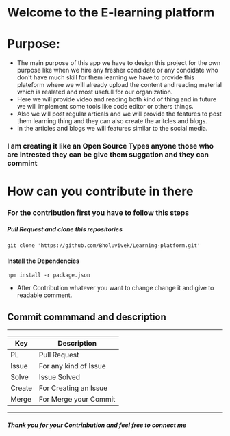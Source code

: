 # Welcome to the E-learning platform 
# Purpose:
- The main purpose of this app we have to design this project for the own purpose like when we hire any fresher condidate or any condidate who don't have much skill for them learning we have to provide this plateform where we will already upload the content and reading material which is realated and most usefull for our organization.
- Here we will provide video and reading both kind of thing and in future we will implement some tools like code editor or others things.
-  Also we will post regular articals and we will provide the features to post them learning thing and they can also create the aritcles and blogs.
-   In the articles and blogs we will features similar to the social media.

### I am creating it like an Open Source Types anyone those who are intrested they can be give them  suggation and they can commint

# How can you contribute in there 

### For the contribution first you have to follow this steps

##### Pull Request and clone this repositories


```
git clone 'https://github.com/Bholuvivek/Learning-platform.git'

```

#### Install the Dependencies

```
npm install -r package.json

```

- After Contribution whatever you want to change change it and give to readable comment.


## Commit commmand and description

-------------------------------------------
  | Key   | Description            |
|-------|------------------------|
| PL    | Pull Request           |
| Issue | For any kind of Issue  |
| Solve | Issue Solved           |
| Create| For Creating an Issue  |
| Merge | For Merge your Commit  |

----------------------------------



##### Thank you for your Contrinbution and feel free to connect me


